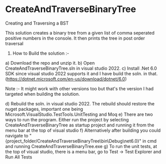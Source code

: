 # CreateAndTraverseBinaryTree
Creating and Traversing a BST

This solution creates a binary tree from a given list of comma seperated positive numbers in the console. It then prints the tree in post order traversal

1) How to Build the solution :- 

a) Download the repo and unzip it.
b) Open CreateAndTraverseBinaryTree.sln in visual studio 2022.
c) Install .Net 6.0 SDK since visual studio 2022 supports it and I have build the soln. in that. (https://dotnet.microsoft.com/en-us/download/dotnet/6.0)

Note :- It might work with other versions too but that's the version I had targeted when building the solution.

d) Rebuild the soln. in visual studio 2022. The rebuild should restore the nuget packages, important one being Microsoft.VisualStudio.TestTools.UnitTesting and Moq
e) There are two ways to run the program. Either run the project by selecting CreateAndTraverseBinaryTree as startup project and running it from the menu bar at the top of visual studio
f) Alternatively after building you could navigate to "{project_folder/CreateAndTraverseBinaryTree\bin\Debug\net6.0}" in cmd and running CreateAndTraverseBinaryTree.exe
g) To run the unit tests, at the top of visual studio, there is a menu bar, go to Test -> Test Explorer and Run All Tests
